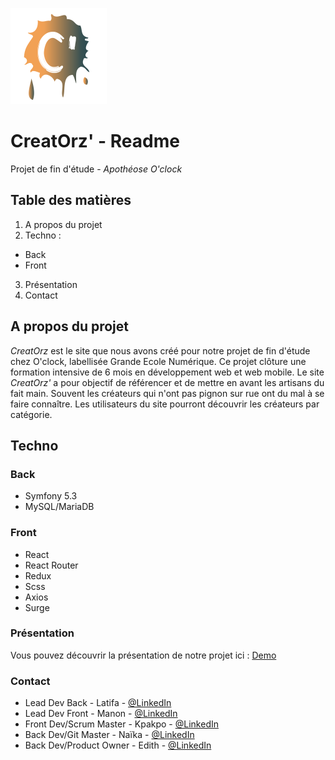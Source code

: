 ![logo](https://github.com/edithbdev/creatorz-projet-de-fin-etude/blob/main/back/public/images/logo_tache_bicolor_def.png)
# CreatOrz' - Readme
Projet de fin d'étude - *Apothéose O'clock*

## Table des matières
1. A propos du projet
2. Techno :
* Back
* Front
3. Présentation
4. Contact

## A propos du projet
*CreatOrz* est le site que nous avons créé pour notre projet de fin d'étude chez O'clock, labellisée Grande Ecole Numérique.
Ce projet clôture une formation intensive de 6 mois en développement web et web mobile.
Le site *CreatOrz'* a pour objectif de référencer et de mettre en avant les artisans du fait main. Souvent les créateurs qui n'ont pas pignon sur rue ont du mal à se faire connaître. 
Les utilisateurs du site pourront découvrir les créateurs par catégorie.

## Techno
### Back
* Symfony 5.3
* MySQL/MariaDB
### Front
* React
* React Router
* Redux
* Scss
* Axios
* Surge

### Présentation
Vous pouvez découvrir la présentation de notre projet ici : [Demo](https://www.youtube.com/watch?v=TIXGltXg4yY&t=1526s)

### Contact
* Lead Dev Back - Latifa - [@LinkedIn](https://www.linkedin.com/in/latifa-akli-6378ba213/)
* Lead Dev Front - Manon - [@LinkedIn](https://www.linkedin.com/in/manon-lemasson/)
* Front Dev/Scrum Master - Kpakpo - [@LinkedIn](https://www.linkedin.com/in/kpakpo-akue-218122158/)
* Back Dev/Git Master - Naïka - [@LinkedIn](https://www.linkedin.com/in/na%C3%AFka-i-2a1b55210/)
* Back Dev/Product Owner - Edith - [@LinkedIn](https://www.linkedin.com/in/edithbredon/)
